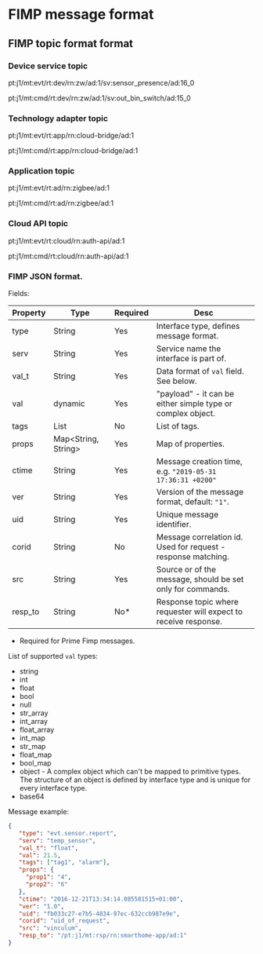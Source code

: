 # FIMP message format 

## FIMP topic format format

### Device service topic

pt:j1/mt:evt/rt:dev/rn:zw/ad:1/sv:sensor_presence/ad:16_0

pt:j1/mt:cmd/rt:dev/rn:zw/ad:1/sv:out_bin_switch/ad:15_0

### Technology adapter topic

pt:j1/mt:evt/rt:app/rn:cloud-bridge/ad:1

pt:j1/mt:cmd/rt:app/rn:cloud-bridge/ad:1

### Application topic 

pt:j1/mt:evt/rt:ad/rn:zigbee/ad:1

pt:j1/mt:cmd/rt:ad/rn:zigbee/ad:1

### Cloud API topic 

pt:j1/mt:evt/rt:cloud/rn:auth-api/ad:1

pt:j1/mt:cmd/rt:cloud/rn:auth-api/ad:1

### FIMP JSON format. 
 
Fields:

Property | Type                |Required | Desc               
---------|---------------------|---------|----------------------------------------------------------------
type     | String              | Yes     | Interface type, defines message format.
serv     | String              | Yes     | Service name the interface is part of.
val_t    | String              | Yes     | Data format of `val` field. See below.
val      | dynamic             | Yes     | "payload" - it can be either simple type or complex object.
tags     | List<String>        | No      | List of tags.
props    | Map<String, String> | Yes     | Map of properties.
ctime    | String              | Yes     | Message creation time, e.g. `"2019-05-31 17:36:31 +0200"`
ver      | String              | Yes     | Version of the message format, default: `"1"`.
uid      | String              | Yes     | Unique message identifier.
corid    | String              | No      | Message correlation id. Used for request - response matching.
src      | String              | Yes     | Source or of the message, should be set only for commands.
resp_to  | String              | No*     | Response topic where requester will expect to receive response.

* Required for Prime Fimp messages.

List of supported `val` types: 

* string
* int
* float 
* bool
* null
* str_array
* int_array
* float_array
* int_map
* str_map
* float_map
* bool_map
* object - A complex object which can't be mapped to primitive types. The structure of an object is defined by interface type and is unique for every interface type. 
* base64

Message example: 

```json
{
   "type": "evt.sensor.report",
   "serv": "temp_sensor",
   "val_t": "float",
   "val": 21.5,
   "tags": ["tag1", "alarm"],
   "props": {
     "prop1": "4",
     "prop2": "6"
   },
   "ctime": "2016-12-21T13:34:14.085581515+01:00",
   "ver": "1.0",
   "uid": "fb033c27-e7b5-4834-97ec-632ccb987e9e",
   "corid": "uid_of_request",
   "src": "vinculum",
   "resp_to": "/pt:j1/mt:rsp/rn:smarthome-app/ad:1"
}
```
